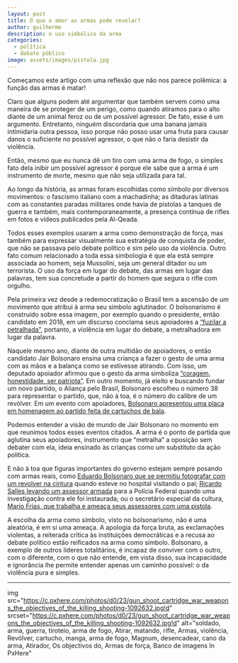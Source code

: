 ```yaml
---
layout: post
title: O que o amor as armas pode revelar?
author: guilherme
description: o uso simbólico da arma
categories:
  - política
  - debate público
image: assets/images/pistola.jpg
---
```


Começamos este artigo com uma reflexão que não nos parece polêmica: a função das armas é matar!

Claro que alguns podem até argumentar que também servem como uma maneira de se proteger de um perigo, como quando atiramos para o alto diante de um animal feroz ou de um possível agressor. De fato, esse é um argumento. Entretanto, ninguém discordaria que uma banana jamais intimidaria outra pessoa, isso porque não posso usar uma fruta para causar danos o suficiente no possível agressor, o que não o faria desistir da violência.

Então, mesmo que eu nunca dê um tiro com uma arma de fogo, o simples fato dela inibir um possível agressor é porque ele sabe que a arma é um instrumento de morte, mesmo que não seja utilizada para tal.

Ao longo da história, as armas foram escolhidas como símbolo por diversos movimentos: o fascismo italiano com a machadinha; as ditaduras latinas com as constantes paradas militares onde havia de pistolas a tanques de guerra e também, mais contemporaneamente, a presença contínua de rifles em fotos e vídeos publicados pela Al-Qeada.

Todos esses exemplos usaram a arma como demonstração de força, mas também para expressar visualmente sua estratégia de conquista de poder, que não se passava pelo debate político e sim pelo uso da violência. Outro fato comum relacionado a toda essa simbologia é que ela está sempre associada ao homem, seja Mussolini, seja um general ditador ou um terrorista. O uso da força em lugar do debate, das armas em lugar das palavras, tem sua concretude a partir do homem que segura o rifle com orgulho.

Pela primeira vez desde a redemocratização o Brasil tem a ascensão de um movimento que atribui à arma seu símbolo aglutinador. O bolsonarismo é construído sobre essa imagem, por exemplo quando o presidente, então candidato em 2018, em um discurso conclama seus apoiadores a [“fuzilar a petralhada”](https://exame.com/brasil/vamos-fuzilar-a-petralhada-diz-bolsonaro-em-campanha-no-acre/), portanto, a violência em lugar do debate, a metralhadora em lugar da palavra.

Naquele mesmo ano, diante de outra multidão de apoiadores, o então candidato Jair Bolsonaro ensina uma criança a fazer o gesto de uma arma com as mãos e a balança como se estivesse atirando. Com isso, um deputado apoiador afirmou que o gesto da arma simboliza [“coragem, honestidade, ser patriota”](https://oglobo.globo.com/brasil/bolsonaro-ensina-crianca-imitar-arma-com-mao-22905093). Em outro momento, já eleito e buscando fundar um novo partido, o Aliança pelo Brasil, Bolsonaro escolheu o número 38 para representar o partido, que, não à toa, é o número do calibre de um revólver. Em um evento com apoiadores, [Bolsonaro apresentou uma placa em homenagem ao partido feita de cartuchos de bala](https://www.jornaldocomercio.com/_conteudo/galeria_de_imagens/2019/11/713431-placa-com-cartuchos-de-bala-ilustra-lancamento-do-alianca-pelo-brasil.html).

Podemos entender a visão de mundo de Jair Bolsonaro no momento em que reunimos todos esses eventos citados. A arma é o ponto de partida que aglutina seus apoiadores, instrumento que “metralha” a oposição sem debater com ela, ideia ensinado às crianças como um substituto da ação política.

E não à toa que figuras importantes do governo estejam sempre posando com armas reais, como [Eduardo Bolsonaro que se permitiu fotografar com um revolver na cintura](https://oglobo.globo.com/brasil/com-pistola-na-cintura-eduardo-bolsonaro-posa-ao-lado-do-pai-em-hospital-23937055) quando esteve no hospital visitando o pai; [Ricardo Salles levando um assessor armada](https://valor.globo.com/politica/noticia/2021/05/19/ricardo-salles-apareceu-com-assessor-armado-na-pf.ghtml) para a Polícia Federal quando uma investigação contra ele foi instaurada; ou o secretário especial da cultura, [Mario Frias, que trabalha e ameaça seus assessores com uma pistola](https://www.metropoles.com/brasil/politica-brasil/mario-frias-anda-armado-e-funcionarios-relatam-assedio-moral). 

A escolha da arma como símbolo, visto no bolsonarismo, não é uma aleatória, é em si uma ameaça. A apologia da força bruta, as exclamações violentas, a reiterada crítica às instituições democráticas e a recusa ao debate político estão reificados na arma como símbolo. Bolsonaro, a exemplo de outros líderes totalitários, é incapaz de conviver com o outro, com o diferente, com o que não entende, em vista disso, sua incapacidade e ignorância lhe permite entender apenas um caminho possível: o da violência pura e simples.

---

img src="https://c.pxhere.com/photos/d0/23/gun_shoot_cartridge_war_weapons_the_objectives_of_the_killing_shooting-1092632.jpg!d" srcset="https://c.pxhere.com/photos/d0/23/gun_shoot_cartridge_war_weapons_the_objectives_of_the_killing_shooting-1092632.jpg!d" alt="soldado, arma, guerra, tiroteio, arma de fogo, Atirar, matando, rifle, Armas, violência, Revólver, cartucho, manga, arma de fogo, Magnum, desencadear, cano da arma, Atirador, Os objectivos do, Armas de força, Banco de imagens In PxHere"
